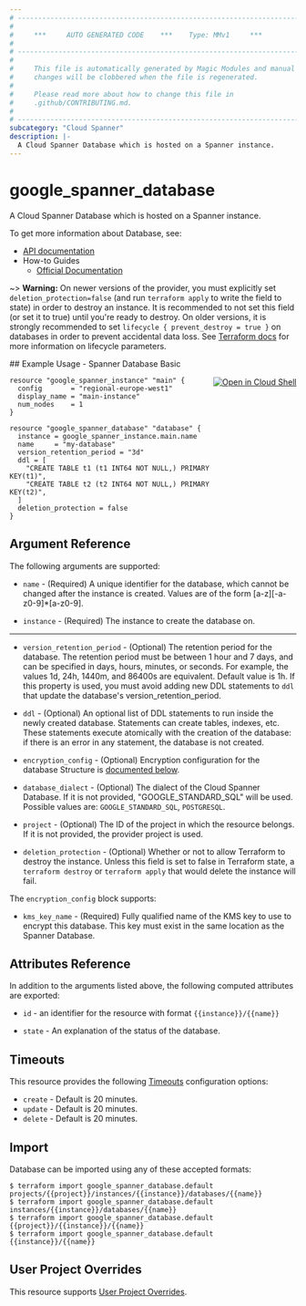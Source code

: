 ```yaml
---
# ----------------------------------------------------------------------------
#
#     ***     AUTO GENERATED CODE    ***    Type: MMv1     ***
#
# ----------------------------------------------------------------------------
#
#     This file is automatically generated by Magic Modules and manual
#     changes will be clobbered when the file is regenerated.
#
#     Please read more about how to change this file in
#     .github/CONTRIBUTING.md.
#
# ----------------------------------------------------------------------------
subcategory: "Cloud Spanner"
description: |-
  A Cloud Spanner Database which is hosted on a Spanner instance.
---
```


# google\_spanner\_database

A Cloud Spanner Database which is hosted on a Spanner instance.


To get more information about Database, see:

* [API documentation](https://cloud.google.com/spanner/docs/reference/rest/v1/projects.instances.databases)
* How-to Guides
    * [Official Documentation](https://cloud.google.com/spanner/)

~> **Warning:** On newer versions of the provider, you must explicitly set `deletion_protection=false`
(and run `terraform apply` to write the field to state) in order to destroy an instance.
It is recommended to not set this field (or set it to true) until you're ready to destroy.
On older versions, it is strongly recommended to set `lifecycle { prevent_destroy = true }`
on databases in order to prevent accidental data loss. See [Terraform docs](https://www.terraform.io/docs/configuration/resources.html#prevent_destroy)
for more information on lifecycle parameters.

<div class = "oics-button" style="float: right; margin: 0 0 -15px">
  <a href="https://console.cloud.google.com/cloudshell/open?cloudshell_git_repo=https%3A%2F%2Fgithub.com%2Fterraform-google-modules%2Fdocs-examples.git&cloudshell_working_dir=spanner_database_basic&cloudshell_image=gcr.io%2Fgraphite-cloud-shell-images%2Fterraform%3Alatest&open_in_editor=main.tf&cloudshell_print=.%2Fmotd&cloudshell_tutorial=.%2Ftutorial.md" target="_blank">
    <img alt="Open in Cloud Shell" src="//gstatic.com/cloudssh/images/open-btn.svg" style="max-height: 44px; margin: 32px auto; max-width: 100%;">
  </a>
</div>
## Example Usage - Spanner Database Basic


```hcl
resource "google_spanner_instance" "main" {
  config       = "regional-europe-west1"
  display_name = "main-instance"
  num_nodes    = 1
}

resource "google_spanner_database" "database" {
  instance = google_spanner_instance.main.name
  name     = "my-database"
  version_retention_period = "3d"
  ddl = [
    "CREATE TABLE t1 (t1 INT64 NOT NULL,) PRIMARY KEY(t1)",
    "CREATE TABLE t2 (t2 INT64 NOT NULL,) PRIMARY KEY(t2)",
  ]
  deletion_protection = false
}
```

## Argument Reference

The following arguments are supported:


* `name` -
  (Required)
  A unique identifier for the database, which cannot be changed after
  the instance is created. Values are of the form [a-z][-a-z0-9]*[a-z0-9].

* `instance` -
  (Required)
  The instance to create the database on.


- - -


* `version_retention_period` -
  (Optional)
  The retention period for the database. The retention period must be between 1 hour
  and 7 days, and can be specified in days, hours, minutes, or seconds. For example,
  the values 1d, 24h, 1440m, and 86400s are equivalent. Default value is 1h.
  If this property is used, you must avoid adding new DDL statements to `ddl` that
  update the database's version_retention_period.

* `ddl` -
  (Optional)
  An optional list of DDL statements to run inside the newly created
  database. Statements can create tables, indexes, etc. These statements
  execute atomically with the creation of the database: if there is an
  error in any statement, the database is not created.

* `encryption_config` -
  (Optional)
  Encryption configuration for the database
  Structure is [documented below](#nested_encryption_config).

* `database_dialect` -
  (Optional)
  The dialect of the Cloud Spanner Database.
  If it is not provided, "GOOGLE_STANDARD_SQL" will be used.
  Possible values are: `GOOGLE_STANDARD_SQL`, `POSTGRESQL`.

* `project` - (Optional) The ID of the project in which the resource belongs.
    If it is not provided, the provider project is used.

* `deletion_protection` - (Optional) Whether or not to allow Terraform to destroy the instance. Unless this field is set to false
in Terraform state, a `terraform destroy` or `terraform apply` that would delete the instance will fail.


<a name="nested_encryption_config"></a>The `encryption_config` block supports:

* `kms_key_name` -
  (Required)
  Fully qualified name of the KMS key to use to encrypt this database. This key must exist
  in the same location as the Spanner Database.

## Attributes Reference

In addition to the arguments listed above, the following computed attributes are exported:

* `id` - an identifier for the resource with format `{{instance}}/{{name}}`

* `state` -
  An explanation of the status of the database.


## Timeouts

This resource provides the following
[Timeouts](https://developer.hashicorp.com/terraform/plugin/sdkv2/resources/retries-and-customizable-timeouts) configuration options:

- `create` - Default is 20 minutes.
- `update` - Default is 20 minutes.
- `delete` - Default is 20 minutes.

## Import


Database can be imported using any of these accepted formats:

```
$ terraform import google_spanner_database.default projects/{{project}}/instances/{{instance}}/databases/{{name}}
$ terraform import google_spanner_database.default instances/{{instance}}/databases/{{name}}
$ terraform import google_spanner_database.default {{project}}/{{instance}}/{{name}}
$ terraform import google_spanner_database.default {{instance}}/{{name}}
```

## User Project Overrides

This resource supports [User Project Overrides](https://registry.terraform.io/providers/hashicorp/google/latest/docs/guides/provider_reference#user_project_override).
